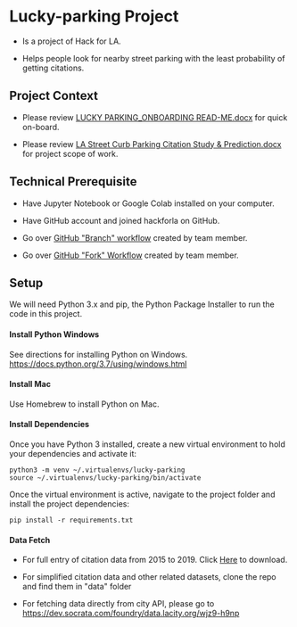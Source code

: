 # Lucky-parking Project

- Is a project of Hack for LA. 

- Helps people look for nearby street parking with the least probability of getting citations.

## Project Context

- Please review <a href="https://drive.google.com/open?id=1-7G2inkbz4o14AHIX1VQjmz-QUESYlhg">LUCKY PARKING_ONBOARDING READ-ME.docx</a> for quick on-board.

- Please review <a href="https://drive.google.com/open?id=1gnEUpcPIu8AX5bw1kPIZdubwcDDtsI-y">LA Street Curb Parking Citation Study & Prediction.docx</a> for project scope of work.

## Technical Prerequisite
- Have Jupyter Notebook or Google Colab installed on your computer.

- Have GitHub account and joined hackforla on GitHub.

- Go over <a href="https://drive.google.com/open?id=1tu7YlY5sZEVqQPSXqP6LuJs07us314Bokzw9uHbFGdc">GitHub "Branch" workflow</a> created by team member. 

- Go over <a href="https://drive.google.com/open?id=1Ss07p5bcrYb3LKrww-mLHbCCVKg_DT6V4tswq345ndY">GitHub "Fork" Workflow</a> created by team member. 

## Setup

We will need Python 3.x and pip, the Python Package Installer to run the code in this project.

#### Install Python Windows

See directions for installing Python on Windows. https://docs.python.org/3.7/using/windows.html

#### Install Mac

Use Homebrew to install Python on Mac.

#### Install Dependencies

Once you have Python 3 installed, create a new virtual environment to hold your dependencies and activate it:

```
python3 -m venv ~/.virtualenvs/lucky-parking
source ~/.virtualenvs/lucky-parking/bin/activate
```

Once the virtual environment is active, navigate to the project folder and install the project dependencies:
```
pip install -r requirements.txt
```

#### Data Fetch

- For full entry of citation data from 2015 to 2019. Click <a href="https://drive.google.com/open?id=1c4c4m8dW1oHiPS3iXF9CT-C5akz6SA2p">Here</a> to download.

- For simplified citation data and other related datasets, clone the repo and find them in "data" folder

- For fetching data directly from city API, please go to https://dev.socrata.com/foundry/data.lacity.org/wjz9-h9np
